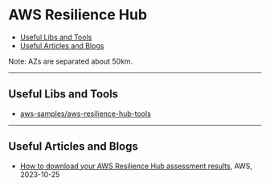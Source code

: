 # AWS Resilience Hub

- [Useful Libs and Tools](#useful-libs-and-tools)
- [Useful Articles and Blogs](#useful-articles-and-blogs)

Note: AZs are separated about 50km.


---
## Useful Libs and Tools

- [aws-samples/aws-resilience-hub-tools](https://github.com/aws-samples/aws-resilience-hub-tools)


---
## Useful Articles and Blogs

- [How to download your AWS Resilience Hub assessment results](https://aws.amazon.com/blogs/mt/how-to-download-your-aws-resilience-hub-assessment-results/), AWS, 2023-10-25

